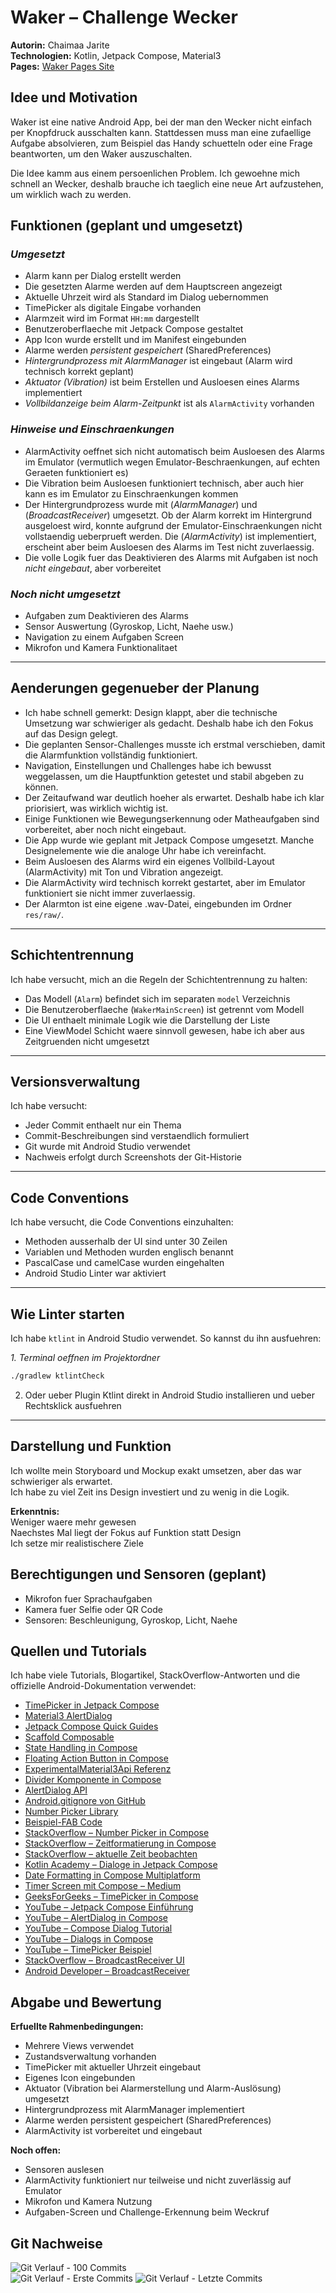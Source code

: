 # **Waker – Challenge Wecker**

**Autorin:** Chaimaa Jarite  
**Technologien:** Kotlin, Jetpack Compose, Material3  
**Pages:** [Waker Pages Site](https://bambinach.github.io/WakerSite/)

## **Idee und Motivation**

Waker ist eine native Android App, bei der man den Wecker nicht einfach per Knopfdruck ausschalten kann. Stattdessen muss man eine zufaellige Aufgabe absolvieren, zum Beispiel das Handy schuetteln oder eine Frage beantworten, um den Waker auszuschalten.

Die Idee kamm aus einem persoenlichen Problem. Ich gewoehne mich schnell an Wecker, deshalb brauche ich taeglich eine neue Art aufzustehen, um wirklich wach zu werden.

## **Funktionen (geplant und umgesetzt)**

### *Umgesetzt*
* Alarm kann per Dialog erstellt werden  
* Die gesetzten Alarme werden auf dem Hauptscreen angezeigt  
* Aktuelle Uhrzeit wird als Standard im Dialog uebernommen  
* TimePicker als digitale Eingabe vorhanden  
* Alarmzeit wird im Format `HH:mm` dargestellt  
* Benutzeroberflaeche mit Jetpack Compose gestaltet  
* App Icon wurde erstellt und im Manifest eingebunden  
* Alarme werden *persistent gespeichert* (SharedPreferences)  
* *Hintergrundprozess mit AlarmManager* ist eingebaut (Alarm wird technisch korrekt geplant)  
* *Aktuator (Vibration)* ist beim Erstellen und Ausloesen eines Alarms implementiert  
* *Vollbildanzeige beim Alarm-Zeitpunkt* ist als `AlarmActivity` vorhanden  

### *Hinweise und Einschraenkungen*
* AlarmActivity oeffnet sich nicht automatisch beim Ausloesen des Alarms im Emulator (vermutlich wegen Emulator-Beschraenkungen, auf echten Geraeten funktioniert es)  
* Die Vibration beim Ausloesen funktioniert technisch, aber auch hier kann es im Emulator zu Einschraenkungen kommen  
* Der Hintergrundprozess wurde mit (*AlarmManager*) und (*BroadcastReceiver*) umgesetzt. Ob der Alarm korrekt im Hintergrund ausgeloest wird, konnte aufgrund der Emulator-Einschraenkungen nicht vollstaendig ueberprueft werden. Die (*AlarmActivity*) ist implementiert, erscheint aber beim Ausloesen des Alarms im Test nicht zuverlaessig.  
* Die volle Logik fuer das Deaktivieren des Alarms mit Aufgaben ist noch *nicht eingebaut*, aber vorbereitet

### *Noch nicht umgesetzt*
* Aufgaben zum Deaktivieren des Alarms  
* Sensor Auswertung (Gyroskop, Licht, Naehe usw.)  
* Navigation zu einem Aufgaben Screen  
* Mikrofon und Kamera Funktionalitaet
  
---
## **Aenderungen gegenueber der Planung**


- Ich habe schnell gemerkt: Design klappt, aber die technische Umsetzung war schwieriger als gedacht. Deshalb habe ich den Fokus auf das Design gelegt.  
- Die geplanten Sensor-Challenges musste ich erstmal verschieben, damit die Alarmfunktion vollständig funktioniert.  
- Navigation, Einstellungen und Challenges habe ich bewusst weggelassen, um die Hauptfunktion getestet und stabil abgeben zu können.  
- Der Zeitaufwand war deutlich hoeher als erwartet. Deshalb habe ich klar priorisiert, was wirklich wichtig ist.  
- Einige Funktionen wie Bewegungserkennung oder Matheaufgaben sind vorbereitet, aber noch nicht eingebaut.  
- Die App wurde wie geplant mit Jetpack Compose umgesetzt. Manche Designelemente wie die analoge Uhr habe ich vereinfacht.  
- Beim Ausloesen des Alarms wird ein eigenes Vollbild-Layout (AlarmActivity) mit Ton und Vibration angezeigt.  
- Die AlarmActivity wird technisch korrekt gestartet, aber im Emulator funktioniert sie nicht immer zuverlaessig.     
- Der Alarmton ist eine eigene .wav-Datei, eingebunden im Ordner `res/raw/`.


---

## **Schichtentrennung**

Ich habe versucht, mich an die Regeln der Schichtentrennung zu halten:

- Das Modell (`Alarm`) befindet sich im separaten `model` Verzeichnis  
- Die Benutzeroberflaeche (`WakerMainScreen`) ist getrennt vom Modell  
- Die UI enthaelt minimale Logik wie die Darstellung der Liste  
- Eine ViewModel Schicht waere sinnvoll gewesen, habe ich aber aus Zeitgruenden nicht umgesetzt

---

## **Versionsverwaltung**

Ich habe versucht:

- Jeder Commit enthaelt nur ein Thema
- Commit-Beschreibungen sind verstaendlich formuliert  
- Git wurde mit Android Studio verwendet  
- Nachweis erfolgt durch Screenshots der Git-Historie

---

## **Code Conventions**

Ich habe versucht, die Code Conventions einzuhalten:

- Methoden ausserhalb der UI sind unter 30 Zeilen  
- Variablen und Methoden wurden englisch benannt  
- PascalCase und camelCase wurden eingehalten  
- Android Studio Linter war aktiviert
  
---

## **Wie Linter starten**

Ich habe `ktlint` in Android Studio verwendet. So kannst du ihn ausfuehren:

*1. Terminal oeffnen im Projektordner*  
```bash
./gradlew ktlintCheck
```
2. Oder ueber Plugin Ktlint direkt in Android Studio installieren und ueber Rechtsklick ausfuehren

---

## **Darstellung und Funktion**

Ich wollte mein Storyboard und Mockup exakt umsetzen, aber das war schwieriger als erwartet.  
Ich habe zu viel Zeit ins Design investiert und zu wenig in die Logik.

**Erkenntnis:**  
Weniger waere mehr gewesen  
Naechstes Mal liegt der Fokus auf Funktion statt Design  
Ich setze mir realistischere Ziele

## **Berechtigungen und Sensoren (geplant)**

- Mikrofon fuer Sprachaufgaben  
- Kamera fuer Selfie oder QR Code  
- Sensoren: Beschleunigung, Gyroskop, Licht, Naehe  

## **Quellen und Tutorials**

Ich habe viele Tutorials, Blogartikel, StackOverflow-Antworten und die offizielle Android-Dokumentation verwendet:

- [TimePicker in Jetpack Compose](https://developer.android.com/develop/ui/compose/components/time-pickers-dialogs)
- [Material3 AlertDialog](https://developer.android.com/develop/ui/views/components/dialogs?hl=de)
- [Jetpack Compose Quick Guides](https://developer.android.com/develop/ui/compose/quick-guides)
- [Scaffold Composable](https://developer.android.com/develop/ui/compose/quick-guides/content/create-scaffold?hl=de)
- [State Handling in Compose](https://developer.android.com/develop/ui/compose/state?hl=de)
- [Floating Action Button in Compose](https://developer.android.com/develop/ui/compose/components/fab?hl=de)
- [ExperimentalMaterial3Api Referenz](https://developer.android.com/reference/kotlin/androidx/compose/material3/ExperimentalMaterial3Api)
- [Divider Komponente in Compose](https://developer.android.com/develop/ui/compose/components/divider?hl=de)
- [AlertDialog API](https://developer.android.com/reference/kotlin/androidx/compose/material3/AlertDialog)
- [Android.gitignore von GitHub](https://github.com/github/gitignore/blob/main/Android.gitignore)
- [Number Picker Library](https://github.com/ChargeMap/Compose-NumberPicker)
- [Beispiel-FAB Code](https://github.com/android/snippets/blob/a7117c0da26b85a9e005d700a7ae9dec859bb8bd/compose/snippets/src/main/java/com/example/compose/snippets/components/FloatingActionButton.kt)
- [StackOverflow – Number Picker in Compose](https://stackoverflow.com/questions/75306878/how-can-i-make-a-number-picker-in-jetpack-compose)
- [StackOverflow – Zeitformatierung in Compose](https://stackoverflow.com/questions/75968843/jetpack-compose-format-date-string)
- [StackOverflow – aktuelle Zeit beobachten](https://stackoverflow.com/questions/73332937/what-would-be-the-most-lightweight-way-to-observe-current-time-for-a-an-androi)
- [Kotlin Academy – Dialoge in Jetpack Compose](https://blog.kotlin-academy.com/dialogs-in-jetpack-compose-2b7f72b14651)
- [Date Formatting in Compose Multiplatform](https://medium.com/mobile-innovation-network/date-formatting-in-compose-multiplatform-a-comprehensive-guide-bb059730afdc)
- [Timer Screen mit Compose – Medium](https://medium.com/@TippuFisalSheriff/creating-a-timer-screen-with-kotlin-and-jetpack-compose-in-android-f7c56952d599)
- [GeeksForGeeks – TimePicker in Compose](https://www.geeksforgeeks.org/time-picker-in-android-using-jetpack-compose/)
- [YouTube – Jetpack Compose Einführung](https://www.youtube.com/watch?v=V4IxattGNJY)
- [YouTube – AlertDialog in Compose](https://www.youtube.com/watch?v=gtxWnkUPhwU)
- [YouTube – Compose Dialog Tutorial](https://www.youtube.com/watch?v=XI35XG1rECs)
- [YouTube – Dialogs in Compose](https://www.youtube.com/watch?v=5u917TZkwvI)
- [YouTube – TimePicker Beispiel](https://www.youtube.com/watch?v=EN9HtxsUe3A)
- [StackOverflow – BroadcastReceiver UI](https://stackoverflow.com/questions/47742474/kotlin-call-a-function-to-update-ui-from-broadcastreceiver-onreceive)
- [Android Developer – BroadcastReceiver](https://developer.android.com/develop/background-work/background-tasks/broadcasts?hl=de)

## **Abgabe und Bewertung**

**Erfuellte Rahmenbedingungen:**

- Mehrere Views verwendet  
- Zustandsverwaltung vorhanden  
- TimePicker mit aktueller Uhrzeit eingebaut  
- Eigenes Icon eingebunden  
- Aktuator (Vibration bei Alarmerstellung und Alarm-Auslösung) umgesetzt  
- Hintergrundprozess mit AlarmManager implementiert  
- Alarme werden persistent gespeichert (SharedPreferences)  
- AlarmActivity ist vorbereitet und eingebaut

**Noch offen:**

- Sensoren auslesen  
- AlarmActivity funktioniert nur teilweise und nicht zuverlässig auf Emulator  
- Mikrofon und Kamera Nutzung  
- Aufgaben-Screen und Challenge-Erkennung beim Weckruf

## Git Nachweise

![Git Verlauf - 100 Commits](<img width="592" alt="100_Commits" src="https://github.com/user-attachments/assets/46702a1f-8d0a-4f00-b5ee-94ad47447909" />)  
![Git Verlauf - Erste Commits]( <img width="485" alt="erste_Commits" src="https://github.com/user-attachments/assets/f03b44af-6d17-4ef0-a80f-82c0a4e38ba8" /> )
![Git Verlauf - Letzte Commits](<img width="493" alt="letzte_Commits" src="https://github.com/user-attachments/assets/9c4225a1-0044-40e4-8f59-fecb9f5929e5" />)


